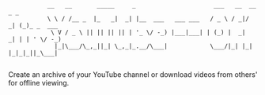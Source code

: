 ```
           __   __       _____     _                      ___   __  __ _ _          
           \ \ / /__ _  |_   _|  _| |__  ___   ___ ___   / _ \ / _|/ _| (_)_ _  ___ 
            \ V / _ \ || || || || | '_ \/ -_) |___|___| | (_) |  _|  _| | | ' \/ -_)
             |_|\___/\_,_||_| \_,_|_.__/\___|            \___/|_| |_| |_|_|_||_\___|
 
 ```
  
Create an archive of your YouTube channel or download videos from others' for offline viewing. 
